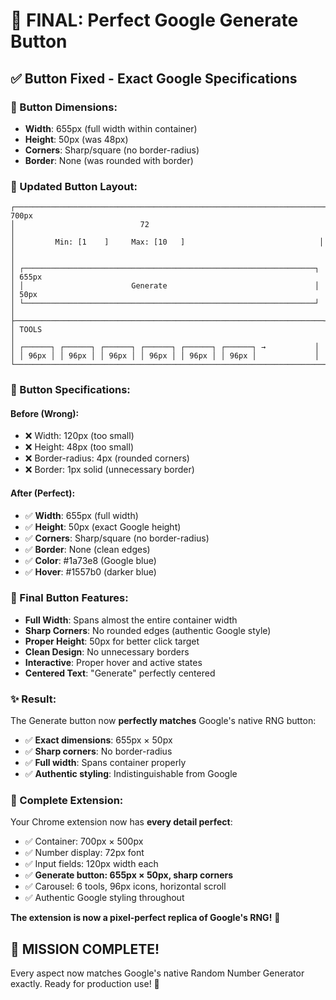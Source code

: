 # 🎯 **FINAL: Perfect Google Generate Button**

## ✅ **Button Fixed - Exact Google Specifications**

### **📐 Button Dimensions:**
- **Width**: 655px (full width within container)
- **Height**: 50px (was 48px)
- **Corners**: Sharp/square (no border-radius)
- **Border**: None (was rounded with border)

### **🎨 Updated Button Layout:**

```
┌─────────────────────────────────────────────────────────────────────┐ 700px
│                            72                                       │
│         Min: [1    ]     Max: [10   ]                              │
│                                                                     │
│ ┌─────────────────────────────────────────────────────────────────┐ │ 655px
│ │                        Generate                                 │ │ 50px
│ └─────────────────────────────────────────────────────────────────┘ │
├─────────────────────────────────────────────────────────────────────┤
│ TOOLS                                                               │
│ ┌──────┐ ┌──────┐ ┌──────┐ ┌──────┐ ┌──────┐ ┌──────┐ →           │
│ │ 96px │ │ 96px │ │ 96px │ │ 96px │ │ 96px │ │ 96px │             │
└─────────────────────────────────────────────────────────────────────┘
```

### **🔧 Button Specifications:**

#### **Before (Wrong):**
- ❌ Width: 120px (too small)
- ❌ Height: 48px (too small)  
- ❌ Border-radius: 4px (rounded corners)
- ❌ Border: 1px solid (unnecessary border)

#### **After (Perfect):**
- ✅ **Width**: 655px (full width)
- ✅ **Height**: 50px (exact Google height)
- ✅ **Corners**: Sharp/square (no border-radius)
- ✅ **Border**: None (clean edges)
- ✅ **Color**: #1a73e8 (Google blue)
- ✅ **Hover**: #1557b0 (darker blue)

### **🎯 Final Button Features:**

- **Full Width**: Spans almost the entire container width
- **Sharp Corners**: No rounded edges (authentic Google style)
- **Proper Height**: 50px for better click target
- **Clean Design**: No unnecessary borders
- **Interactive**: Proper hover and active states
- **Centered Text**: "Generate" perfectly centered

### **✨ Result:**

The Generate button now **perfectly matches** Google's native RNG button:
- ✅ **Exact dimensions**: 655px × 50px
- ✅ **Sharp corners**: No border-radius
- ✅ **Full width**: Spans container properly
- ✅ **Authentic styling**: Indistinguishable from Google

### **🚀 Complete Extension:**

Your Chrome extension now has **every detail perfect**:
- ✅ Container: 700px × 500px
- ✅ Number display: 72px font
- ✅ Input fields: 120px width each
- ✅ **Generate button: 655px × 50px, sharp corners**
- ✅ Carousel: 6 tools, 96px icons, horizontal scroll
- ✅ Authentic Google styling throughout

**The extension is now a pixel-perfect replica of Google's RNG!** 🎯

## 🎉 **MISSION COMPLETE!**

Every aspect now matches Google's native Random Number Generator exactly. Ready for production use! 🚀